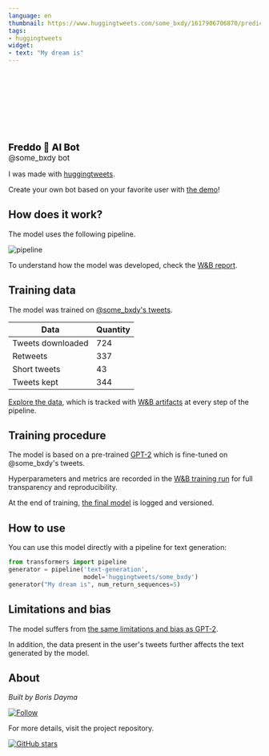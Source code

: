 ```yaml
---
language: en
thumbnail: https://www.huggingtweets.com/some_bxdy/1617906706870/predictions.png
tags:
- huggingtweets
widget:
- text: "My dream is"
---
```


<div>
<div style="width: 132px; height:132px; border-radius: 50%; background-size: cover; background-image: url('https://pbs.twimg.com/profile_images/1379486260297932808/yvXqwjo-_400x400.jpg')">
</div>
<div style="margin-top: 8px; font-size: 19px; font-weight: 800">Freddo 🤖 AI Bot </div>
<div style="font-size: 15px">@some_bxdy bot</div>
</div>

I was made with [huggingtweets](https://github.com/borisdayma/huggingtweets).

Create your own bot based on your favorite user with [the demo](https://colab.research.google.com/github/borisdayma/huggingtweets/blob/master/huggingtweets-demo.ipynb)!

## How does it work?

The model uses the following pipeline.

![pipeline](https://github.com/borisdayma/huggingtweets/blob/master/img/pipeline.png?raw=true)

To understand how the model was developed, check the [W&B report](https://wandb.ai/wandb/huggingtweets/reports/HuggingTweets-Train-a-Model-to-Generate-Tweets--VmlldzoxMTY5MjI).

## Training data

The model was trained on [@some_bxdy's tweets](https://twitter.com/some_bxdy).

| Data | Quantity |
| --- | --- |
| Tweets downloaded | 724 |
| Retweets | 337 |
| Short tweets | 43 |
| Tweets kept | 344 |

[Explore the data](https://wandb.ai/wandb/huggingtweets/runs/m3z2802r/artifacts), which is tracked with [W&B artifacts](https://docs.wandb.com/artifacts) at every step of the pipeline.

## Training procedure

The model is based on a pre-trained [GPT-2](https://huggingface.co/gpt2) which is fine-tuned on @some_bxdy's tweets.

Hyperparameters and metrics are recorded in the [W&B training run](https://wandb.ai/wandb/huggingtweets/runs/3tuk7ev3) for full transparency and reproducibility.

At the end of training, [the final model](https://wandb.ai/wandb/huggingtweets/runs/3tuk7ev3/artifacts) is logged and versioned.

## How to use

You can use this model directly with a pipeline for text generation:

```python
from transformers import pipeline
generator = pipeline('text-generation',
                     model='huggingtweets/some_bxdy')
generator("My dream is", num_return_sequences=5)
```

## Limitations and bias

The model suffers from [the same limitations and bias as GPT-2](https://huggingface.co/gpt2#limitations-and-bias).

In addition, the data present in the user's tweets further affects the text generated by the model.

## About

*Built by Boris Dayma*

[![Follow](https://img.shields.io/twitter/follow/borisdayma?style=social)](https://twitter.com/intent/follow?screen_name=borisdayma)

For more details, visit the project repository.

[![GitHub stars](https://img.shields.io/github/stars/borisdayma/huggingtweets?style=social)](https://github.com/borisdayma/huggingtweets)
